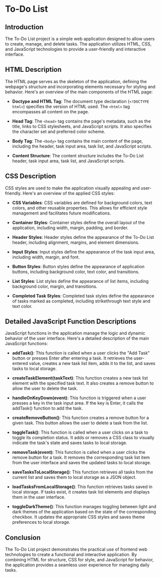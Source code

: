 # To-Do List

## Introduction

The To-Do List project is a simple web application designed to allow users to create, manage, and delete tasks. The application utilizes HTML, CSS, and JavaScript technologies to provide a user-friendly and interactive interface.

## HTML Description

The HTML page serves as the skeleton of the application, defining the webpage's structure and incorporating elements necessary for styling and behavior. Here's an overview of the main components of the HTML page:

- **Doctype and HTML Tag**: The document type declaration (`<!DOCTYPE html>`) specifies the version of HTML used. The `<html>` tag encompasses all content on the page.

- **Head Tag**: The `<head>` tag contains the page's metadata, such as the title, links to CSS stylesheets, and JavaScript scripts. It also specifies the character set and preferred color scheme.

- **Body Tag**: The `<body>` tag contains the main content of the page, including the header, task input area, task list, and JavaScript scripts.

- **Content Structure**: The content structure includes the To-Do List header, task input area, task list, and JavaScript scripts.

## CSS Description

CSS styles are used to make the application visually appealing and user-friendly. Here's an overview of the applied CSS styles:

- **CSS Variables**: CSS variables are defined for background colors, text colors, and other reusable properties. This allows for efficient style management and facilitates future modifications.

- **Container Styles**: Container styles define the overall layout of the application, including width, margin, padding, and border.

- **Header Styles**: Header styles define the appearance of the To-Do List header, including alignment, margins, and element dimensions.

- **Input Styles**: Input styles define the appearance of the task input area, including width, margin, and font.

- **Button Styles**: Button styles define the appearance of application buttons, including background color, text color, and transitions.

- **List Styles**: List styles define the appearance of list items, including background color, margin, and transitions.

- **Completed Task Styles**: Completed task styles define the appearance of tasks marked as completed, including strikethrough text style and text color.

## Detailed JavaScript Function Descriptions

JavaScript functions in the application manage the logic and dynamic behavior of the user interface. Here's a detailed description of the main JavaScript functions:

- **addTask()**: This function is called when a user clicks the "Add Task" button or presses Enter after entering a task. It retrieves the user-entered value, creates a new task list item, adds it to the list, and saves tasks to local storage.

- **createTaskElement(taskText)**: This function creates a new task list element with the specified task text. It also creates a remove button to allow the user to delete the task.

- **handleOnKeyDown(event)**: This function is triggered when a user presses a key in the task input area. If the key is Enter, it calls the addTask() function to add the task.

- **createRemoveButton()**: This function creates a remove button for a given task. This button allows the user to delete a task from the list.

- **toggleTask()**: This function is called when a user clicks on a task to toggle its completion status. It adds or removes a CSS class to visually indicate the task's state and saves tasks to local storage.

- **removeTask(event)**: This function is called when a user clicks the remove button for a task. It removes the corresponding task list item from the user interface and saves the updated tasks to local storage.

- **saveTasksToLocalStorage()**: This function retrieves all tasks from the current list and saves them to local storage as a JSON object.

- **loadTasksFromLocalStorage()**: This function retrieves tasks saved in local storage. If tasks exist, it creates task list elements and displays them in the user interface.

- **toggleDarkTheme()**: This function manages toggling between light and dark themes of the application based on the state of the corresponding checkbox. It updates the appropriate CSS styles and saves theme preferences to local storage.

## Conclusion

The To-Do List project demonstrates the practical use of frontend web technologies to create a functional and interactive application. By combining HTML for structure, CSS for style, and JavaScript for behavior, the application provides a seamless user experience for managing daily tasks.
